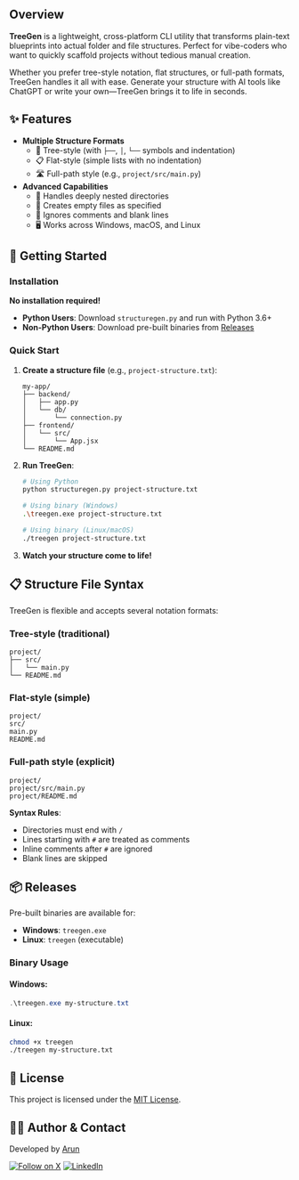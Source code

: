 ## Overview

**TreeGen** is a lightweight, cross-platform CLI utility that transforms plain-text blueprints into actual folder and file structures. Perfect for vibe-coders who want to quickly scaffold projects without tedious manual creation.

Whether you prefer tree-style notation, flat structures, or full-path formats, TreeGen handles it all with ease. Generate your structure with AI tools like ChatGPT or write your own—TreeGen brings it to life in seconds.

## ✨ Features

- **Multiple Structure Formats**
  - 🌿 Tree-style (with `├──`, `│`, `└──` symbols and indentation)
  - 📋 Flat-style (simple lists with no indentation)
  - 🛣️ Full-path style (e.g., `project/src/main.py`)
- **Advanced Capabilities**
  - 📁 Handles deeply nested directories
  - 📄 Creates empty files as specified
  - 💬 Ignores comments and blank lines
  - 🖥️ Works across Windows, macOS, and Linux

## 🚀 Getting Started

### Installation

**No installation required!**

- **Python Users**: Download `structuregen.py` and run with Python 3.6+
- **Non-Python Users**: Download pre-built binaries from [Releases](https://github.com/your-username/TreeGen/releases)

### Quick Start

1. **Create a structure file** (e.g., `project-structure.txt`):
   ```
   my-app/
   ├── backend/
   │   ├── app.py
   │   └── db/
   │       └── connection.py
   ├── frontend/
   │   └── src/
   │       └── App.jsx
   └── README.md
   ```

2. **Run TreeGen**:
   ```sh
   # Using Python
   python structuregen.py project-structure.txt
   
   # Using binary (Windows)
   .\treegen.exe project-structure.txt
   
   # Using binary (Linux/macOS)
   ./treegen project-structure.txt
   ```

3. **Watch your structure come to life!**

## 📋 Structure File Syntax

TreeGen is flexible and accepts several notation formats:

### Tree-style (traditional)
```
project/
├── src/
│   └── main.py
└── README.md
```

### Flat-style (simple)
```
project/
src/
main.py
README.md
```

### Full-path style (explicit)
```
project/
project/src/main.py
project/README.md
```

**Syntax Rules**:
- Directories must end with `/`
- Lines starting with `#` are treated as comments
- Inline comments after `#` are ignored
- Blank lines are skipped

## 📦 Releases

Pre-built binaries are available for:
- **Windows**: `treegen.exe`
- **Linux**: `treegen` (executable)

### Binary Usage

#### Windows:
```powershell
.\treegen.exe my-structure.txt
```

#### Linux:
```bash
chmod +x treegen
./treegen my-structure.txt
```

## 📝 License

This project is licensed under the [MIT License](LICENSE).

## 👨‍💻 Author & Contact

Developed by [Arun](https://linkedin.com/in/0xarun)

[![Follow on X](https://img.shields.io/badge/follow-%400xarun-1DA1F2?logo=x&style=social)](https://x.com/0xarun)
[![LinkedIn](https://img.shields.io/badge/LinkedIn-0A66C2?style=social&logo=linkedin)](https://linkedin.com/in/0xarun)